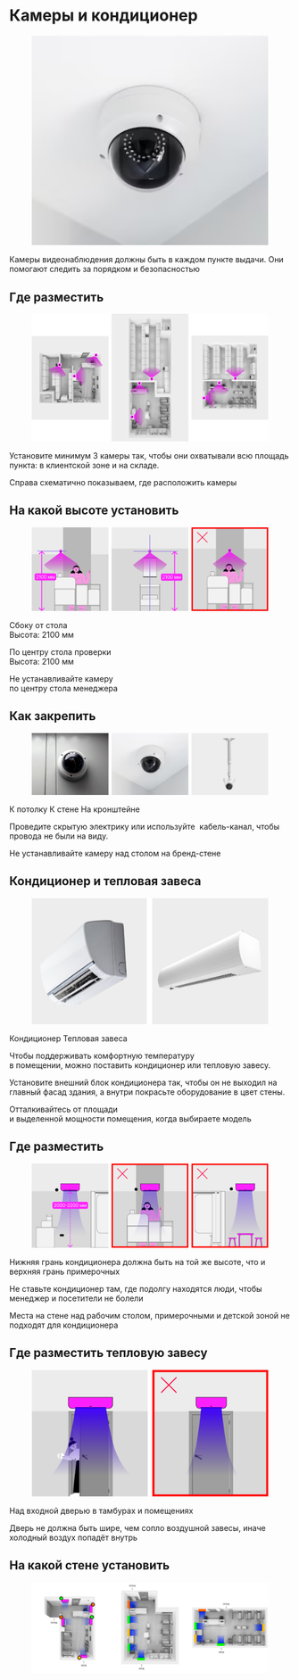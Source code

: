 # Камеры и кондиционер

<figure><img src="../.gitbook/assets/image (38).png" alt=""><figcaption></figcaption></figure>

Камеры видеонаблюдения должны быть в каждом пункте выдачи. Они помогают следить за порядком и безопасностью

## Где разместить



<figure><img src="../.gitbook/assets/image (39).png" alt=""><figcaption></figcaption></figure>

Установите минимум 3 камеры так, чтобы они охватывали всю площадь пункта: в клиентской зоне и на складе.

Справа схематично показываем, где расположить камеры

## На какой высоте установить



<figure><img src="../.gitbook/assets/image (40).png" alt=""><figcaption></figcaption></figure>

Сбоку от стола\
Высота: 2100 мм

По центру стола проверки\
Высота: 2100 мм

Не устанавливайте камеру\
по центру стола менеджера

## Как закрепить

<figure><img src="../.gitbook/assets/image (41).png" alt=""><figcaption></figcaption></figure>

К потолку К стене На кронштейне

Проведите скрытую электрику или используйте  кабель-канал, чтобы провода не были на виду.

Не устанавливайте камеру над столом на бренд-стене

## Кондиционер и тепловая завеса

<figure><img src="../.gitbook/assets/image (42).png" alt=""><figcaption></figcaption></figure>

Кондиционер Тепловая завеса

Чтобы поддерживать комфортную температуру\
в помещении, можно поставить кондиционер или тепловую завесу.

Установите внешний блок кондиционера так, чтобы он не выходил на главный фасад здания, а внутри покрасьте оборудование в цвет стены.

Отталкивайтесь от площади\
и выделенной мощности помещения, когда выбираете модель

## Где разместить



<figure><img src="../.gitbook/assets/image (43).png" alt=""><figcaption></figcaption></figure>

Нижняя грань кондиционера должна быть на той же высоте, что и верхняя грань примерочных

Не ставьте кондиционер там, где подолгу находятся люди, чтобы менеджер и посетители не болели

Места на стене над рабочим столом, примерочными и детской зоной не подходят для кондиционера

## Где разместить тепловую завесу



<figure><img src="../.gitbook/assets/image (44).png" alt=""><figcaption></figcaption></figure>

Над входной дверью в тамбурах и помещениях

Дверь не должна быть шире, чем сопло воздушной завесы, иначе холодный воздух попадёт внутрь

## На какой стене установить



<figure><img src="../.gitbook/assets/image (45).png" alt=""><figcaption></figcaption></figure>
